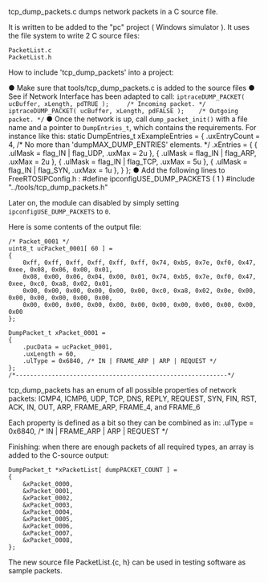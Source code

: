 tcp_dump_packets.c dumps network packets in a C source file.

It is written to be added to the "pc" project ( Windows simulator ). It uses the file system to write 2 C source files:

    PacketList.c
    PacketList.h

How to include 'tcp_dump_packets' into a project:

● Make sure that tools/tcp_dump_packets.c is added to the source files
● See if Network Interface has been adapted to call:
    `iptraceDUMP_PACKET( ucBuffer, xLength, pdTRUE );     /* Incoming packet. */`
    `iptraceDUMP_PACKET( ucBuffer, xLength, pdFALSE );    /* Outgoing packet. */`
● Once the network is up, call `dump_packet_init()` with a file name and a pointer to
  `DumpEntries_t`, which contains the requirements. For instance like this:
   static DumpEntries_t xExampleEntries = {
       .uxEntryCount = 4,	/* No more than 'dumpMAX_DUMP_ENTRIES' elements. */
       .xEntries = {
           { .ulMask = flag_IN | flag_UDP,   .uxMax = 2u },
           { .ulMask = flag_IN | flag_ARP,   .uxMax = 2u },
           { .ulMask = flag_IN | flag_TCP,   .uxMax = 5u },
           { .ulMask = flag_IN | flag_SYN,   .uxMax = 1u },
       }
   };
● Add the following lines to FreeRTOSIPConfig.h :
    #define ipconfigUSE_DUMP_PACKETS                    ( 1 )
    #include "../tools/tcp_dump_packets.h"

Later on, the module can disabled by simply setting `ipconfigUSE_DUMP_PACKETS` to `0`.

Here is some contents of the output file:

    /* Packet_0001 */
    uint8_t ucPacket_0001[ 60 ] =
    {
        0xff, 0xff, 0xff, 0xff, 0xff, 0xff, 0x74, 0xb5, 0x7e, 0xf0, 0x47, 0xee, 0x08, 0x06, 0x00, 0x01,
        0x08, 0x00, 0x06, 0x04, 0x00, 0x01, 0x74, 0xb5, 0x7e, 0xf0, 0x47, 0xee, 0xc0, 0xa8, 0x02, 0x01,
        0x00, 0x00, 0x00, 0x00, 0x00, 0x00, 0xc0, 0xa8, 0x02, 0x0e, 0x00, 0x00, 0x00, 0x00, 0x00, 0x00,
        0x00, 0x00, 0x00, 0x00, 0x00, 0x00, 0x00, 0x00, 0x00, 0x00, 0x00, 0x00
    };

    DumpPacket_t xPacket_0001 =
    {
        .pucData = ucPacket_0001,
        .uxLength = 60,
        .ulType = 0x6840, /* IN | FRAME_ARP | ARP | REQUEST */
    };
    /*-----------------------------------------------------------*/

tcp_dump_packets has an enum of all possible properties of network packets:
    ICMP4, ICMP6, UDP, TCP, DNS, REPLY, REQUEST, SYN,
    FIN, RST, ACK, IN, OUT, ARP, FRAME_ARP, FRAME_4, and FRAME_6

Each property is defined as a bit so they can be combined as in:
    .ulType = 0x6840, /* IN | FRAME_ARP | ARP | REQUEST */

Finishing: when there are enough packets of all required types, an array is added to the C-source output:

    DumpPacket_t *xPacketList[ dumpPACKET_COUNT ] =
    {
        &xPacket_0000,
        &xPacket_0001,
        &xPacket_0002,
        &xPacket_0003,
        &xPacket_0004,
        &xPacket_0005,
        &xPacket_0006,
        &xPacket_0007,
        &xPacket_0008,
    };

The new source file PacketList.{c, h} can be used in testing software as sample packets.
